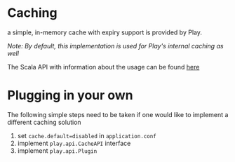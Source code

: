 # Caching

a simple, in-memory cache with expiry support is provided by Play.

_Note: By default, this implementation is used for Play's internal caching as well_

The Scala API with information about the usage can be found [here](https://github.com/playframework/Play20/blob/master/framework/play/src/main/scala/play/api/cache/Cache.scala )

# Plugging in your own 
The following simple steps need to be taken if one would like to implement a different caching solution

1. set ```cache.default=disabled``` in ```application.conf```
2. implement ```play.api.CacheAPI``` interface
3. implement ```play.api.Plugin```
